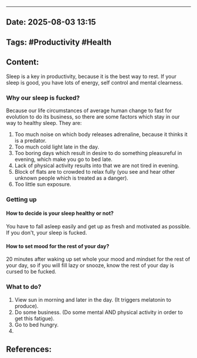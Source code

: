  ---

## Date: 2025-08-03 13:15 

## Tags: #Productivity #Health


## Content:

Sleep is a key in productivity, because it is the best way to rest. If your sleep is good, you have lots of energy, self control and mental clearness. 

### Why our sleep is fucked?

Because our life circumstances of average human change to fast for evolution to do its business, so there are some factors which stay in our way to healthy sleep. 
They are:
1. Too much noise on which body releases adrenaline, because it thinks it is a predator.
2. Too much cold light late in the day.
3. Too boring days which result in desire to do something pleasureful in evening, which make you go to bed late.
4. Lack of physical activity results into that we are not tired in evening.
5. Block of flats are to crowded to relax fully (you see and hear other unknown people which is treated as a danger).
6. Too little sun exposure.

### Getting up

#### How to decide is your sleep healthy or not?
You have to fall asleep easily and get up as fresh and motivated as possible. If you don't, your sleep is fucked.

#### How to set mood for the rest of your day?
20 minutes after waking up set whole your mood and mindset for the rest of your day, so if you will fill lazy or snooze, know the rest of your day is cursed to be fucked.

### What to do?

1. View sun in morning and later in the day. (It triggers melatonin to produce).
2. Do some business. (Do some mental AND physical activity in order to get this fatigue).
3. Go to bed hungry.
4. 


## References: